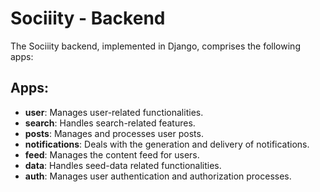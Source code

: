 # Sociiity - Backend

The Sociiity backend, implemented in Django, comprises the following apps:

## Apps:

- **user**: Manages user-related functionalities.
- **search**: Handles search-related features.
- **posts**: Manages and processes user posts.
- **notifications**: Deals with the generation and delivery of notifications.
- **feed**: Manages the content feed for users.
- **data**: Handles seed-data related functionalities.
- **auth**: Manages user authentication and authorization processes.